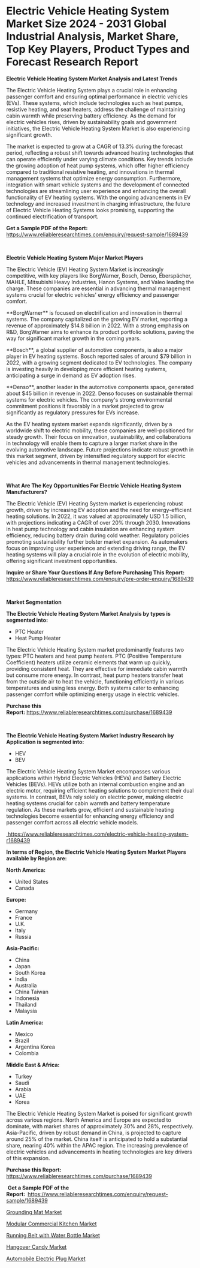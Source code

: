 <p><h1>Electric Vehicle Heating System Market Size 2024 - 2031 Global Industrial Analysis, Market Share, Top Key Players, Product Types and Forecast Research Report</h1></p><p><strong>Electric Vehicle Heating System Market Analysis and Latest Trends</strong></p>
<p><p>The Electric Vehicle Heating System plays a crucial role in enhancing passenger comfort and ensuring optimal performance in electric vehicles (EVs). These systems, which include technologies such as heat pumps, resistive heating, and seat heaters, address the challenge of maintaining cabin warmth while preserving battery efficiency. As the demand for electric vehicles rises, driven by sustainability goals and government initiatives, the Electric Vehicle Heating System Market is also experiencing significant growth. </p><p>The market is expected to grow at a CAGR of 13.3% during the forecast period, reflecting a robust shift towards advanced heating technologies that can operate efficiently under varying climate conditions. Key trends include the growing adoption of heat pump systems, which offer higher efficiency compared to traditional resistive heating, and innovations in thermal management systems that optimize energy consumption. Furthermore, integration with smart vehicle systems and the development of connected technologies are streamlining user experience and enhancing the overall functionality of EV heating systems. With the ongoing advancements in EV technology and increased investment in charging infrastructure, the future of Electric Vehicle Heating Systems looks promising, supporting the continued electrification of transport.</p></p>
<p><strong>Get a Sample PDF of the Report:&nbsp;</strong> <a href="https://www.reliableresearchtimes.com/enquiry/request-sample/1689439?utm_campaign=1740&utm_medium=2&utm_source=Github&utm_content=ia&utm_term=17102024&utm_id=electric-vehicle-heating-system">https://www.reliableresearchtimes.com/enquiry/request-sample/1689439</a></p>
<p>&nbsp;</p>
<p><strong>Electric Vehicle Heating System Major Market Players</strong></p>
<p><p>The Electric Vehicle (EV) Heating System Market is increasingly competitive, with key players like BorgWarner, Bosch, Denso, Eberspächer, MAHLE, Mitsubishi Heavy Industries, Hanon Systems, and Valeo leading the charge. These companies are essential in advancing thermal management systems crucial for electric vehicles' energy efficiency and passenger comfort.</p><p>**BorgWarner** is focused on electrification and innovation in thermal systems. The company capitalized on the growing EV market, reporting a revenue of approximately $14.8 billion in 2022. With a strong emphasis on R&D, BorgWarner aims to enhance its product portfolio solutions, paving the way for significant market growth in the coming years.</p><p>**Bosch**, a global supplier of automotive components, is also a major player in EV heating systems. Bosch reported sales of around $79 billion in 2022, with a growing segment dedicated to EV technologies. The company is investing heavily in developing more efficient heating systems, anticipating a surge in demand as EV adoption rises.</p><p>**Denso**, another leader in the automotive components space, generated about $45 billion in revenue in 2022. Denso focuses on sustainable thermal systems for electric vehicles. The company's strong environmental commitment positions it favorably in a market projected to grow significantly as regulatory pressures for EVs increase.</p><p>As the EV heating system market expands significantly, driven by a worldwide shift to electric mobility, these companies are well-positioned for steady growth. Their focus on innovation, sustainability, and collaborations in technology will enable them to capture a larger market share in the evolving automotive landscape. Future projections indicate robust growth in this market segment, driven by intensified regulatory support for electric vehicles and advancements in thermal management technologies.</p></p>
<p>&nbsp;</p>
<p><strong>What Are The Key Opportunities For Electric Vehicle Heating System Manufacturers?</strong></p>
<p><p>The Electric Vehicle (EV) Heating System market is experiencing robust growth, driven by increasing EV adoption and the need for energy-efficient heating solutions. In 2022, it was valued at approximately USD 1.5 billion, with projections indicating a CAGR of over 20% through 2030. Innovations in heat pump technology and cabin insulation are enhancing system efficiency, reducing battery drain during cold weather. Regulatory policies promoting sustainability further bolster market expansion. As automakers focus on improving user experience and extending driving range, the EV heating systems will play a crucial role in the evolution of electric mobility, offering significant investment opportunities.</p></p>
<p><strong>Inquire or Share Your Questions If Any Before Purchasing This Report:</strong> <a href="https://www.reliableresearchtimes.com/enquiry/pre-order-enquiry/1689439?utm_campaign=1740&utm_medium=2&utm_source=Github&utm_content=ia&utm_term=17102024&utm_id=electric-vehicle-heating-system">https://www.reliableresearchtimes.com/enquiry/pre-order-enquiry/1689439</a></p>
<p>&nbsp;</p>
<p><strong>Market Segmentation</strong></p>
<p><strong>The Electric Vehicle Heating System Market Analysis by types is segmented into:</strong></p>
<p><ul><li>PTC Heater</li><li>Heat Pump Heater</li></ul></p>
<p><p>The Electric Vehicle Heating System market predominantly features two types: PTC heaters and heat pump heaters. PTC (Positive Temperature Coefficient) heaters utilize ceramic elements that warm up quickly, providing consistent heat. They are effective for immediate cabin warmth but consume more energy. In contrast, heat pump heaters transfer heat from the outside air to heat the vehicle, functioning efficiently in various temperatures and using less energy. Both systems cater to enhancing passenger comfort while optimizing energy usage in electric vehicles.</p></p>
<p><strong>Purchase this Report:&nbsp;</strong><a href="https://www.reliableresearchtimes.com/purchase/1689439?utm_campaign=1740&utm_medium=2&utm_source=Github&utm_content=ia&utm_term=17102024&utm_id=electric-vehicle-heating-system">https://www.reliableresearchtimes.com/purchase/1689439</a></p>
<p>&nbsp;</p>
<p><strong>The Electric Vehicle Heating System Market Industry Research by Application is segmented into:</strong></p>
<p><ul><li>HEV</li><li>BEV</li></ul></p>
<p><p>The Electric Vehicle Heating System Market encompasses various applications within Hybrid Electric Vehicles (HEVs) and Battery Electric Vehicles (BEVs). HEVs utilize both an internal combustion engine and an electric motor, requiring efficient heating solutions to complement their dual systems. In contrast, BEVs rely solely on electric power, making electric heating systems crucial for cabin warmth and battery temperature regulation. As these markets grow, efficient and sustainable heating technologies become essential for enhancing energy efficiency and passenger comfort across all electric vehicle models.</p></p>
<p><a href="https://www.reliableresearchtimes.com/electric-vehicle-heating-system-r1689439?utm_campaign=1740&utm_medium=2&utm_source=Github&utm_content=ia&utm_term=17102024&utm_id=electric-vehicle-heating-system">&nbsp;https://www.reliableresearchtimes.com/electric-vehicle-heating-system-r1689439</a></p>
<p><strong>In terms of Region, the Electric Vehicle Heating System Market Players available by Region are:</strong></p>
<p>
    <p> <strong> North America: </strong>
        <ul>
            <li>United States</li>
            <li>Canada</li>
        </ul>
        </p> 
    <p> <strong> Europe: </strong>
        <ul>
            <li>Germany</li>
            <li>France</li>
            <li>U.K.</li>
            <li>Italy</li>
            <li>Russia</li>
        </ul>
        </p> 
    <p> <strong> Asia-Pacific: </strong>
        <ul>
            <li>China</li>
            <li>Japan</li>
            <li>South Korea</li>
            <li>India</li>
            <li>Australia</li>
            <li>China Taiwan</li>
            <li>Indonesia</li>
            <li>Thailand</li>
            <li>Malaysia</li>
        </ul>
        </p> 
    <p> <strong> Latin America: </strong>
        <ul>
            <li>Mexico</li>
            <li>Brazil</li>
            <li>Argentina Korea</li>
            <li>Colombia</li>
        </ul>
        </p> 
    <p> <strong> Middle East & Africa: </strong>
        <ul>
            <li>Turkey</li>
            <li>Saudi</li>
            <li>Arabia</li>
            <li>UAE</li>
            <li>Korea</li>
        </ul>
    </p>
    </p>
<p><p>The Electric Vehicle Heating System Market is poised for significant growth across various regions. North America and Europe are expected to dominate, with market shares of approximately 30% and 28%, respectively. Asia-Pacific, driven by robust demand in China, is projected to capture around 25% of the market. China itself is anticipated to hold a substantial share, nearing 40% within the APAC region. The increasing prevalence of electric vehicles and advancements in heating technologies are key drivers of this expansion. </p></p>
<p><strong>Purchase this Report: </strong><a href="https://www.reliableresearchtimes.com/purchase/1689439?utm_campaign=1740&utm_medium=2&utm_source=Github&utm_content=ia&utm_term=17102024&utm_id=electric-vehicle-heating-system">https://www.reliableresearchtimes.com/purchase/1689439</a></p>
<p>&nbsp;<strong>Get a Sample PDF of the Report:&nbsp;&nbsp;</strong><a href="https://www.reliableresearchtimes.com/enquiry/request-sample/1689439?utm_campaign=1740&utm_medium=2&utm_source=Github&utm_content=ia&utm_term=17102024&utm_id=electric-vehicle-heating-system">https://www.reliableresearchtimes.com/enquiry/request-sample/1689439</a></p>
<p><strong></strong></p>
<p><p><a href="https://www.linkedin.com/pulse/grounding-mat-mosaic-piecing-together-global-market-dynamics-bzj9c?utm_campaign=1740&utm_medium=2&utm_source=Github&utm_content=ia&utm_term=17102024&utm_id=electric-vehicle-heating-system">Grounding Mat Market</a></p><p><a href="https://www.linkedin.com/pulse/modular-commercial-kitchen-market-global-regional-analysis-xllac?utm_campaign=1740&utm_medium=2&utm_source=Github&utm_content=ia&utm_term=17102024&utm_id=electric-vehicle-heating-system">Modular Commercial Kitchen Market</a></p><p><a href="https://www.linkedin.com/pulse/running-belt-water-bottle-market-research-report-exploring-5buec?utm_campaign=1740&utm_medium=2&utm_source=Github&utm_content=ia&utm_term=17102024&utm_id=electric-vehicle-heating-system">Running Belt with Water Bottle Market</a></p><p><a href="https://www.linkedin.com/pulse/hangover-candy-market-overview-global-trends-future-icdlc?utm_campaign=1740&utm_medium=2&utm_source=Github&utm_content=ia&utm_term=17102024&utm_id=electric-vehicle-heating-system">Hangover Candy Market</a></p><p><a href="https://github.com/LilianFaulkner65/Market-Research-Report-List-1/blob/main/automobile-electric-plug-market.md?utm_campaign=1740&utm_medium=2&utm_source=Github&utm_content=ia&utm_term=17102024&utm_id=electric-vehicle-heating-system">Automobile Electric Plug Market</a></p></p>